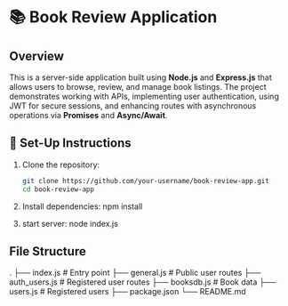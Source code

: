 
# 📚 Book Review Application

## Overview

This is a server-side application built using **Node.js** and **Express.js** that allows users to browse, review, and manage book listings. The project demonstrates working with APIs, implementing user authentication, using JWT for secure sessions, and enhancing routes with asynchronous operations via **Promises** and **Async/Await**.



## 🔧 Set-Up Instructions

1. Clone the repository:
   ```bash
   git clone https://github.com/your-username/book-review-app.git
   cd book-review-app

2. Install dependencies:
npm install

3. start server:
node index.js


## File Structure 
.
├── index.js               # Entry point
├── general.js             # Public user routes
├── auth_users.js          # Registered user routes
├── booksdb.js             # Book data
├── users.js               # Registered users
├── package.json
└── README.md
